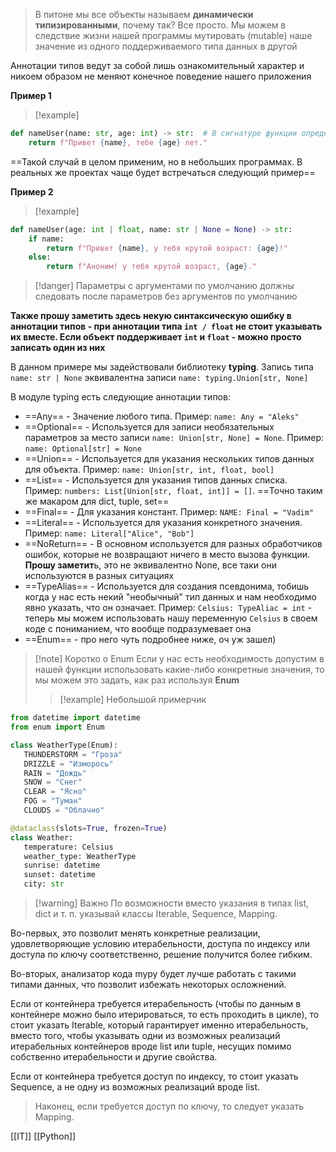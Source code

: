 > В питоне мы все объекты называем  **динамически типизированными**, почему так? Все просто. Мы можем в следствие жизни нашей программы мутировать (mutable) наше значение из одного поддерживаемого типа данных в другой

Аннотации типов ведут за собой лишь ознакомительный характер и никоем образом не меняют конечное поведение нашего приложения

**Пример 1**
>[!example]
```python
def nameUser(name: str, age: int) -> str:  # В сигнатуре функции определяем типизацию наших параметров и также возвращаемое значение
	return f"Привет {name}, тебе {age} лет."
```
==Такой случай в целом применим, но в небольших программах. В реальных же проектах чаще будет встречаться следующий пример==


**Пример 2**
>[!example]
```python
def nameUser(age: int | float, name: str | None = None) -> str:
	if name:
		return f"Привет {name}, у тебя крутой возраст: {age}!"
	else:
		return f"Аноним! у тебя крутой возраст, {age}."
```
 >[!danger]
 >Параметры с аргументами по умолчанию должны следовать после параметров без аргументов по умолчанию

**Также прошу заметить здесь некую синтаксическую ошибку в аннотации типов - при аннотации типа `int / float` не стоит указывать их вместе. Если объект поддерживает `int` и `float` - можно просто записать один из них**

В данном примере мы задействовали библиотеку **typing**. Запись типа `name: str | None` эквивалентна записи `name: typing.Union[str, None]`

 В модуле typing есть следующие аннотации типов:
 - ==Any== -  Значение любого типа. Пример: `name: Any = "Aleks"`
 - ==Optional== - Используется для записи необязательных параметров за место записи `name: Union[str, None] = None`. Пример: `name: Optional[str] = None`
 - ==Union== - Используется для указания нескольких типов данных для объекта. Пример: `name: Union[str, int, float, bool]`
 - ==List== - Используется для указания типов данных списка. Пример: `numbers: List[Union[str, float, int]] = []`.  ==Точно таким же макаром для dict, tuple, set==
 - ==Final== - Для указания констант. Пример: `NAME: Final = "Vadim"`
 - ==Literal== - Используется для указания конкретного значения. Пример: `name: Literal["Alice", "Bob"]`
 - ==NoReturn== - В основном используется для разных обработчиков ошибок, которые не возвращают ничего в место вызова функции. **Прошу заметит**ь, это не эквивалентно None, все таки они используются в разных ситуациях
 - ==TypeAlias== - Используется для создания псевдонима, тобишь когда у нас есть некий "необычный" тип данных и нам необходимо явно указать, что он означает. Пример: `Celsius: TypeAliac = int` - теперь мы можем использовать нашу переменную `Celsius` в своем коде с пониманием, что вообще подразумевает она
 - ==Enum== - про него чуть подробнее ниже, оч уж зашел)
 >[!note] Коротко о Enum
 >Если у нас есть необходимость допустим в нашей функции использовать какие-либо конкретные значения, то мы можем это задать, как раз используя **Enum**
 >>[!example] Небольшой примерчик
 ```python
from datetime import datetime
from enum import Enum

class WeatherType(Enum):
    THUNDERSTORM = "Гроза"
    DRIZZLE = "Изморось"
    RAIN = "Дождь"
    SNOW = "Снег"
    CLEAR = "Ясно"
    FOG = "Туман"
    CLOUDS = "Облачно"

@dataclass(slots=True, frozen=True)
class Weather:
    temperature: Celsius
    weather_type: WeatherType
    sunrise: datetime
    sunset: datetime
	city: str
```

>[!warning] Важно
>По возможности вместо указания в типах list, dict и т. п. указывай классы Iterable, Sequence, Mapping.
>
Во-первых, это позволит менять конкретные реализации, удовлетворяющие условию итерабельности, доступа по индексу или доступа по ключу соответственно, решение получится более гибким.
>
Во-вторых, анализатор кода mypy будет лучше работать с такими типами данных, что позволит избежать некоторых осложнений.
>
Если от контейнера требуется итерабельность (чтобы по данным в контейнере можно было итерироваться, то есть проходить в цикле), то стоит указать Iterable, который гарантирует именно итерабельность, вместо того, чтобы указывать одни из возможных реализаций итерабельных контейнеров вроде list или tuple, несущих помимо собственно итерабельности и другие свойства.
>
Если от контейнера требуется доступ по индексу, то стоит указать Sequence, а не одну из возможных реализаций вроде list.
>
>Наконец, если требуется доступ по ключу, то следует указать Mapping.


[[IT]] [[Python]] 